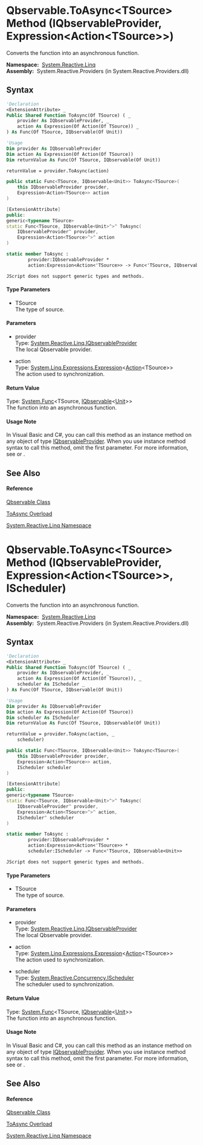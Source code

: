 # Qbservable.ToAsync\<TSource\> Method (IQbservableProvider, Expression\<Action\<TSource\>\>)

Converts the function into an asynchronous function.

**Namespace:**  [System.Reactive.Linq](System.Reactive.Linq\System.Reactive.Linq.md)  
**Assembly:**  System.Reactive.Providers (in System.Reactive.Providers.dll)

## Syntax

```vb
'Declaration
<ExtensionAttribute> _
Public Shared Function ToAsync(Of TSource) ( _
    provider As IQbservableProvider, _
    action As Expression(Of Action(Of TSource)) _
) As Func(Of TSource, IQbservable(Of Unit))
```

```vb
'Usage
Dim provider As IQbservableProvider
Dim action As Expression(Of Action(Of TSource))
Dim returnValue As Func(Of TSource, IQbservable(Of Unit))

returnValue = provider.ToAsync(action)
```

```csharp
public static Func<TSource, IQbservable<Unit>> ToAsync<TSource>(
    this IQbservableProvider provider,
    Expression<Action<TSource>> action
)
```

```c++
[ExtensionAttribute]
public:
generic<typename TSource>
static Func<TSource, IQbservable<Unit>^>^ ToAsync(
    IQbservableProvider^ provider, 
    Expression<Action<TSource>^>^ action
)
```

```fsharp
static member ToAsync : 
        provider:IQbservableProvider * 
        action:Expression<Action<'TSource>> -> Func<'TSource, IQbservable<Unit>> 
```

```jscript
JScript does not support generic types and methods.
```

#### Type Parameters

- TSource  
  The type of source.

#### Parameters

- provider  
  Type: [System.Reactive.Linq.IQbservableProvider](IQbservableProvider\IQbservableProvider.md)  
  The local Qbservable provider.

- action  
  Type: [System.Linq.Expressions.Expression](https://msdn.microsoft.com/en-us/library/Bb335710)\<[Action](https://msdn.microsoft.com/en-us/library/018hxwa8)\<TSource\>\>  
  The action used to synchronization.

#### Return Value

Type: [System.Func](https://msdn.microsoft.com/en-us/library/Bb549151)\<TSource, [IQbservable](IQbservable\IQbservable(TSource).md)\<[Unit](Unit\Unit.md)\>\>  
The function into an asynchronous function.

#### Usage Note

In Visual Basic and C\#, you can call this method as an instance method on any object of type [IQbservableProvider](IQbservableProvider\IQbservableProvider.md). When you use instance method syntax to call this method, omit the first parameter. For more information, see [](https://msdn.microsoft.com/en-us/library/Bb384936) or [](https://msdn.microsoft.com/en-us/library/Bb383977).

## See Also

#### Reference

[Qbservable Class](Qbservable\Qbservable.md)

[ToAsync Overload](ToAsync\Qbservable.ToAsync.md)

[System.Reactive.Linq Namespace](System.Reactive.Linq\System.Reactive.Linq.md)

# Qbservable.ToAsync\<TSource\> Method (IQbservableProvider, Expression\<Action\<TSource\>\>, IScheduler)

Converts the function into an asynchronous function.

**Namespace:**  [System.Reactive.Linq](System.Reactive.Linq\System.Reactive.Linq.md)  
**Assembly:**  System.Reactive.Providers (in System.Reactive.Providers.dll)

## Syntax

```vb
'Declaration
<ExtensionAttribute> _
Public Shared Function ToAsync(Of TSource) ( _
    provider As IQbservableProvider, _
    action As Expression(Of Action(Of TSource)), _
    scheduler As IScheduler _
) As Func(Of TSource, IQbservable(Of Unit))
```

```vb
'Usage
Dim provider As IQbservableProvider
Dim action As Expression(Of Action(Of TSource))
Dim scheduler As IScheduler
Dim returnValue As Func(Of TSource, IQbservable(Of Unit))

returnValue = provider.ToAsync(action, _
    scheduler)
```

```csharp
public static Func<TSource, IQbservable<Unit>> ToAsync<TSource>(
    this IQbservableProvider provider,
    Expression<Action<TSource>> action,
    IScheduler scheduler
)
```

```c++
[ExtensionAttribute]
public:
generic<typename TSource>
static Func<TSource, IQbservable<Unit>^>^ ToAsync(
    IQbservableProvider^ provider, 
    Expression<Action<TSource>^>^ action, 
    IScheduler^ scheduler
)
```

```fsharp
static member ToAsync : 
        provider:IQbservableProvider * 
        action:Expression<Action<'TSource>> * 
        scheduler:IScheduler -> Func<'TSource, IQbservable<Unit>> 
```

```jscript
JScript does not support generic types and methods.
```

#### Type Parameters

- TSource  
  The type of source.

#### Parameters

- provider  
  Type: [System.Reactive.Linq.IQbservableProvider](IQbservableProvider\IQbservableProvider.md)  
  The local Qbservable provider.

- action  
  Type: [System.Linq.Expressions.Expression](https://msdn.microsoft.com/en-us/library/Bb335710)\<[Action](https://msdn.microsoft.com/en-us/library/018hxwa8)\<TSource\>\>  
  The action used to synchronization.

- scheduler  
  Type: [System.Reactive.Concurrency.IScheduler](IScheduler\IScheduler.md)  
  The scheduler used to synchronization.

#### Return Value

Type: [System.Func](https://msdn.microsoft.com/en-us/library/Bb549151)\<TSource, [IQbservable](IQbservable\IQbservable(TSource).md)\<[Unit](Unit\Unit.md)\>\>  
The function into an asynchronous function.

#### Usage Note

In Visual Basic and C\#, you can call this method as an instance method on any object of type [IQbservableProvider](IQbservableProvider\IQbservableProvider.md). When you use instance method syntax to call this method, omit the first parameter. For more information, see [](https://msdn.microsoft.com/en-us/library/Bb384936) or [](https://msdn.microsoft.com/en-us/library/Bb383977).

## See Also

#### Reference

[Qbservable Class](Qbservable\Qbservable.md)

[ToAsync Overload](ToAsync\Qbservable.ToAsync.md)

[System.Reactive.Linq Namespace](System.Reactive.Linq\System.Reactive.Linq.md)
